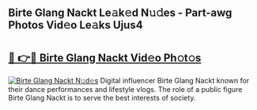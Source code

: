 ## Birte Glang Nackt Le𝚊k𝚎d N𝚞𝚍es - Part-awg Photos Vid𝚎o Le𝚊ks Ujus4

# <h2><a href="http://fb510r7.evod.top/?m=Birte+Glang+Nackt">🔗 👉🔴 Birte Glang Nackt Vid𝚎o Ph𝚘t𝚘s</a></h2>

[![Birte Glang Nackt N𝚞d𝚎s](https://i.imgur.com/8V9OHl7.gif)](http://fb510r7.evod.top/?m=Birte+Glang+Nackt)
Digital influencer Birte Glang Nackt known for their dance performances and lifestyle vlogs. The role of a public figure Birte Glang Nackt is to serve the best interests of society. 
